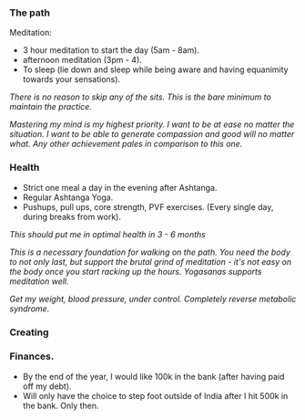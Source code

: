 ### The path
Meditation:
- 3 hour meditation to start the day (5am - 8am).
- afternoon meditation (3pm - 4).
- To sleep (lie down and sleep while being aware and having equanimity towards your sensations).

*There is no reason to skip any of the sits. This is the bare minimum to maintain the practice.*

*Mastering my mind is my highest priority. I want to be at ease no matter the situation. I want to be able to generate compassion and good will no matter what. Any other achievement pales in comparison to this one.*
### Health
- Strict one meal a day in the evening after Ashtanga.
- Regular Ashtanga Yoga.
- Pushups, pull ups, core strength, PVF exercises. (Every single day, during breaks from work).

*This should put me in optimal health in 3 - 6 months*

*This is a necessary foundation for walking on the path. You need the body to not only last, but support the brutal grind of meditation - it's not easy on the body once you start racking up the hours. Yogasanas supports meditation well.*

*Get my weight, blood pressure, under control.*
*Completely reverse metabolic syndrome.*

### Creating

### Finances.
- By the end of the year, I would like 100k in the bank (after having paid off my debt).
- Will only have the choice to step foot outside of India after I hit 500k in the bank. Only then.



